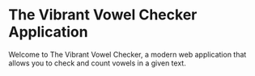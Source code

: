 # The Vibrant Vowel Checker Application
 Welcome to The Vibrant Vowel Checker, a modern web application that allows you to check and count vowels in a given text.
